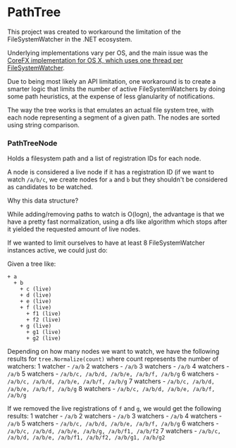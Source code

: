 # PathTree

This project was created to workaround the limitation of the FileSystemWatcher in the .NET ecosystem.

Underlying implementations vary per OS, and the main issue was the [CoreFX implementation for OS X, which uses one thread per FileSystemWatcher](https://github.com/dotnet/corefx/issues/30600).

Due to being most likely an API limitation, one workaround is to create a smarter logic that limits the number of active FileSystemWatchers by doing some path heuristics, at the expense of less glanularity of notifications.

The way the tree works is that emulates an actual file system tree, with each node representing a segment of a given path. The nodes are sorted using string comparison.

### PathTreeNode

Holds a filesystem path and a list of registration IDs for each node.

A node is considered a live node if it has a registration ID (if we want to watch `/a/b/c`, we create nodes for `a` and `b` but they shouldn't be considered as candidates to be watched.

Why this data structure?

While adding/removing paths to watch is O(logn), the advantage is that we have a pretty fast normalization, using a dfs like algorithm which stops after it yielded the requested amount of live nodes.

If we wanted to limit ourselves to have at least 8 FileSystemWatcher instances active, we could just do:

Given a tree like:
```
+ a
  + b
    + c (live)
    + d (live)
    + e (live)
    + f (live)
      + f1 (live)
      + f2 (live)
    + g (live)
      + g1 (live)
      + g2 (live)
```

Depending on how many nodes we want to watch, we have the following results for `tree.Normalize(count)` where count represents the number of watchers:
1 watcher   - `/a/b`
2 watchers  - `/a/b`
3 watchers  - `/a/b`
4 watchers  - `/a/b`
5 watchers  - `/a/b/c, /a/b/d, /a/b/e, /a/b/f, /a/b/g`
6 watchers  - `/a/b/c, /a/b/d, /a/b/e, /a/b/f, /a/b/g`
7 watchers  - `/a/b/c, /a/b/d, /a/b/e, /a/b/f, /a/b/g`
8 watchers  - `/a/b/c, /a/b/d, /a/b/e, /a/b/f, /a/b/g`

If we removed the live registrations of `f` and `g`, we would get the following results:
1 watcher   - `/a/b`
2 watchers  - `/a/b`
3 watchers  - `/a/b`
4 watchers  - `/a/b`
5 watchers  - `/a/b/c, /a/b/d, /a/b/e, /a/b/f, /a/b/g`
6 watchers  - `/a/b/c, /a/b/d, /a/b/e, /a/b/g, /a/b/f1, /a/b/f2`
7 watchers  - `/a/b/c, /a/b/d, /a/b/e, /a/b/f1, /a/b/f2, /a/b/g1, /a/b/g2`
